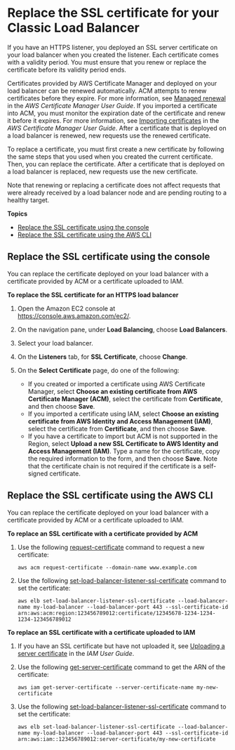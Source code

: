 # Replace the SSL certificate for your Classic Load Balancer<a name="elb-update-ssl-cert"></a>

If you have an HTTPS listener, you deployed an SSL server certificate on your load balancer when you created the listener\. Each certificate comes with a validity period\. You must ensure that you renew or replace the certificate before its validity period ends\.

Certificates provided by AWS Certificate Manager and deployed on your load balancer can be renewed automatically\. ACM attempts to renew certificates before they expire\. For more information, see [Managed renewal](https://docs.aws.amazon.com/acm/latest/userguide/acm-renewal.html) in the *AWS Certificate Manager User Guide*\. If you imported a certificate into ACM, you must monitor the expiration date of the certificate and renew it before it expires\. For more information, see [Importing certificates](https://docs.aws.amazon.com/acm/latest/userguide/import-certificate.html) in the *AWS Certificate Manager User Guide*\. After a certificate that is deployed on a load balancer is renewed, new requests use the renewed certificate\.

To replace a certificate, you must first create a new certificate by following the same steps that you used when you created the current certificate\. Then, you can replace the certificate\. After a certificate that is deployed on a load balancer is replaced, new requests use the new certificate\.

Note that renewing or replacing a certificate does not affect requests that were already received by a load balancer node and are pending routing to a healthy target\.

**Topics**
+ [Replace the SSL certificate using the console](#us-update-lb-SSLcert-console)
+ [Replace the SSL certificate using the AWS CLI](#us-update-lb-SSLcert-cli)

## Replace the SSL certificate using the console<a name="us-update-lb-SSLcert-console"></a>

You can replace the certificate deployed on your load balancer with a certificate provided by ACM or a certificate uploaded to IAM\.

**To replace the SSL certificate for an HTTPS load balancer**

1. Open the Amazon EC2 console at [https://console\.aws\.amazon\.com/ec2/](https://console.aws.amazon.com/ec2/)\.

1. On the navigation pane, under **Load Balancing**, choose **Load Balancers**\.

1. Select your load balancer\.

1. On the **Listeners** tab, for **SSL Certificate**, choose **Change**\.

1. On the **Select Certificate** page, do one of the following:
   + If you created or imported a certificate using AWS Certificate Manager, select **Choose an existing certificate from AWS Certificate Manager \(ACM\)**, select the certificate from **Certificate**, and then choose **Save**\.
   + If you imported a certificate using IAM, select **Choose an existing certificate from AWS Identity and Access Management \(IAM\)**, select the certificate from **Certificate**, and then choose **Save**\.
   + If you have a certificate to import but ACM is not supported in the Region, select **Upload a new SSL Certificate to AWS Identity and Access Management \(IAM\)**\. Type a name for the certificate, copy the required information to the form, and then choose **Save**\. Note that the certificate chain is not required if the certificate is a self\-signed certificate\.

## Replace the SSL certificate using the AWS CLI<a name="us-update-lb-SSLcert-cli"></a>

You can replace the certificate deployed on your load balancer with a certificate provided by ACM or a certificate uploaded to IAM\.

**To replace an SSL certificate with a certificate provided by ACM**

1. Use the following [request\-certificate](https://docs.aws.amazon.com/cli/latest/reference/acm/request-certificate.html) command to request a new certificate:

   ```
   aws acm request-certificate --domain-name www.example.com
   ```

1. Use the following [set\-load\-balancer\-listener\-ssl\-certificate](https://docs.aws.amazon.com/cli/latest/reference/elb/set-load-balancer-listener-ssl-certificate.html) command to set the certificate:

   ```
   aws elb set-load-balancer-listener-ssl-certificate --load-balancer-name my-load-balancer --load-balancer-port 443 --ssl-certificate-id arn:aws:acm:region:123456789012:certificate/12345678-1234-1234-1234-123456789012
   ```

**To replace an SSL certificate with a certificate uploaded to IAM**

1. If you have an SSL certificate but have not uploaded it, see [Uploading a server certificate](https://docs.aws.amazon.com/IAM/latest/UserGuide/id_credentials_server-certs.html#upload-server-certificate) in the *IAM User Guide*\.

1. Use the following [get\-server\-certificate](https://docs.aws.amazon.com/cli/latest/reference/iam/get-server-certificate.html) command to get the ARN of the certificate:

   ```
   aws iam get-server-certificate --server-certificate-name my-new-certificate
   ```

1. Use the following [set\-load\-balancer\-listener\-ssl\-certificate](https://docs.aws.amazon.com/cli/latest/reference/elb/set-load-balancer-listener-ssl-certificate.html) command to set the certificate:

   ```
   aws elb set-load-balancer-listener-ssl-certificate --load-balancer-name my-load-balancer --load-balancer-port 443 --ssl-certificate-id arn:aws:iam::123456789012:server-certificate/my-new-certificate
   ```